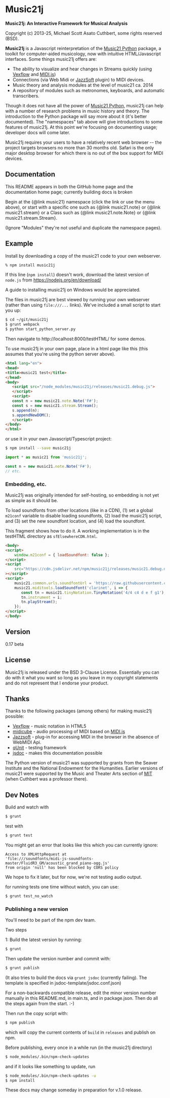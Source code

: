 # Music21j

**Music21j: An Interactive Framework for Musical Analysis**

Copyright (c) 2013-25, Michael Scott Asato Cuthbert, some rights reserved (BSD).

**Music21j** is a Javascript reinterpretation of the [Music21 Python] package,
a toolkit for computer-aided musicology, now with intuitive HTML/Javascript
interfaces. Some things music21j offers are:

  - The ability to visualize and hear changes in Streams quickly (using [Vexflow] and [MIDI.js])
  - Connections (via Web Midi or [JazzSoft] plugin) to MIDI devices.
  - Music theory and analysis modules at the level of music21 ca. 2014
  - A repository of modules such as metronomes, keyboards, and automatic transcribers.

Though it does not have all the power of [Music21 Python], music21j can help with
a number of research problems in music history and theory. The introduction to the
Python package will say more about it (it's better documented). The "namespaces"
tab above will give introductions to some features of music21j. At this
point we're focusing on documenting usage; developer docs will come
later.

Music21j requires your users to have a relatively recent web browser -- the project
targets browsers no more than 30 months old.
Safari is the only major desktop browser for which there is no out of the box 
support for MIDI devices.

## Documentation
This README appears in both the GitHub home page and the documentation
home page; currently building docs is broken

Begin at the {@link music21} namespace (click the link or use the
menu above), or start with
a specific one such as {@link music21.note} or {@link music21.stream}
or a Class such as {@link music21.note.Note} or {@link music21.stream.Stream}.

(Ignore "Modules" they're not useful and duplicate the namespace pages).

## Example
Install by downloading a copy of the music21 code to your own webserver.

```sh
% npm install music21j
```

If this line (`npm install`) doesn't work, download the
latest version of `node.js` from https://nodejs.org/en/download/
  
A guide to installing music21j on Windows would be appreciated.

The files in music21j are best viewed by running your own
webserver (rather than using `file:///...` links). We've
included a small script to start you up:

```sh
$ cd ~/git/music21j
$ grunt webpack
$ python start_python_server.py
```

Then navigate to http://localhost:8000/testHTML/ for some demos.

To use music21j in your own page, place in a html page like this (this assumes that you're
using the python server above).

```html
<html lang="en">
<head>
<title>music21 test</title>
</head>
<body>
   <script src="/node_modules/music21j/releases/music21.debug.js">
   </script>
   <script>
   const n = new music21.note.Note('F#');
   const s = new music21.stream.Stream();
   s.append(n);
   s.appendNewDOM();
   </script>
</body>
</html>
```

or use it in your own Javascript/Typescript project:

```sh
$ npm install --save music21j
```
```javascript
import * as music21 from 'music21j';

const n = new music21.note.Note('F#');
// etc.
```

### Embedding, etc.
Music21j was originally intended for self-hosting, so embedding is not
yet as simple as it should be.

To load soundfonts from other locations (like in a CDN), 
(1) set a global `m21conf` variable to disable loading soundfonts,
(2) load the music21j script, and (3) set the new soundfont location,
and (4) load the soundfont.

This fragment shows how to do it.  A working implementation is in the
testHTML directory as `sfElsewhereCDN.html`.

```html
<body>
<script>
    window.m21conf = { loadSoundfont: false };
</script>
<script 
    src="https://cdn.jsdelivr.net/npm/music21j/releases/music21.debug.min.js"
></script>
<script>
    music21.common.urls.soundfontUrl = 'https://raw.githubusercontent.com/gleitz/midi-js-soundfonts/gh-pages/FluidR3_GM/';
    music21.miditools.loadSoundfont('clarinet', i => {
       const tn = music21.tinyNotation.TinyNotation('4/4 c4 d e f g1');
       tn.instrument = i;
       tn.playStream();
    });
</script>
</body>
```



## Version
0.17 beta


## License
Music21j is released under the BSD 3-Clause License. Essentially you
can do with it what you want so long as you leave in my copyright statements
and do not represent that I endorse your product.

## Thanks

Thanks to the following packages (among others) for making music21j possible:

* [Vexflow] - music notation in HTML5
* [midicube] - audio processing of MIDI based on [MIDI.js]
* [Jazzsoft] - plug-in for accessing MIDI in the browser in the absence of WebMIDI Api.
* [qUnit] - testing framework
* [jsdoc] - makes this documentation possible

The Python version of music21 was supported by grants from
the Seaver Institute and the National Endowment for the Humanities.  Earlier versions of music21 were supported by the Music and Theater Arts section of [MIT] (when Cuthbert was a professor there).


[MIT]:http://web.mit.edu
[music21 python]:https://www.music21.org/music21docs/
[midicube]:https://github.com/mscuthbert/midicube
[Vexflow]:http://www.vexflow.com
[MIDI.js]:http://mudcu.be/midi-js/
[Jazzsoft]:http://jazz-soft.net
[qUnit]:http://qunitjs.com
[jsdoc]:http://usejsdoc.org


## Dev Notes
Build and watch with

```sh
$ grunt
```

test with

```sh
$ grunt test
```

You might get an error that looks like this which you can currently ignore:

```
Access to XMLHttpRequest at 
'file:///soundfonts/midi-js-soundfonts-master/FluidR3_GM/acoustic_grand_piano-ogg.js' 
from origin 'null' has been blocked by CORS policy
```

We hope to fix it later, but for now, we're not testing audio output.


for running tests one time without watch, you can use:

```sh
$ grunt test_no_watch
```

### Publishing a new version
You'll need to be part of the npm dev team.

Two steps 

1: Build the latest version by running:

```sh
$ grunt
```

Then update the version number and commit with:

```sh
$ grunt publish
```

(It also tries to build the
docs via `grunt jsdoc` (currently failing).
The template is specified in jsdoc-template/jsdoc.conf.json)

For a non-backwards compatible release, edit the minor 
version number manually in this README.md, in main.ts, and in
package.json.  Then do all the steps again from the start.  :-)

Then run the copy script with:

```sh
$ npm publish
```

which will copy the current contents of `build` in `releases`
and publish on npm.

Before publishing, every once in a while run (in the music21j directory)

```sh
$ node_modules/.bin/npm-check-updates
```

and if it looks like something to update, run

```sh
$ node_modules/.bin/npm-check-updates -u
$ npm install
```


These docs may change someday in preparation for v.1.0 release.
